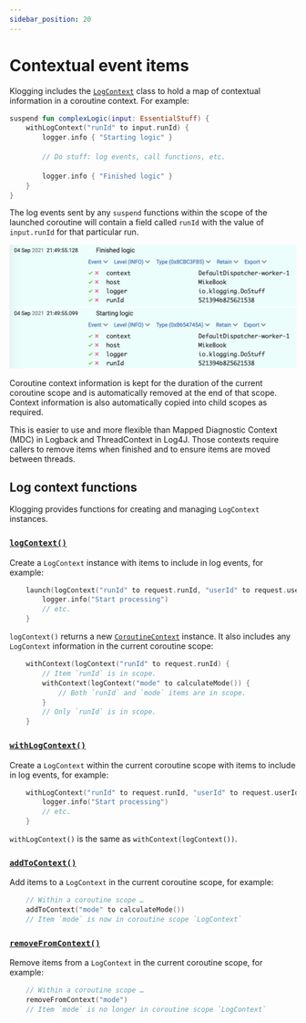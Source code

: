 ```yaml
---
sidebar_position: 20
---
```


# Contextual event items

Klogging includes the
[`LogContext`](https://dokka.klogging.io/-klogging/io.klogging.context/-log-context/index.html)
class to hold a map of contextual information in a coroutine context. For example:

```kotlin
suspend fun complexLogic(input: EssentialStuff) {
    withLogContext("runId" to input.runId) {
        logger.info { "Starting logic" }

        // Do stuff: log events, call functions, etc.

        logger.info { "Finished logic" }
    }
}
```

The log events sent by any `suspend` functions within the scope of the launched coroutine will
contain a field called `runId` with the value of `input.runId` for that particular run.

![Example of two log events with the same value of runId in Seq](/img/seq-log-events-same-runId.png)

Coroutine context information is kept for the duration of the current coroutine scope
and is automatically removed at the end of that scope. Context information is also
automatically copied into child scopes as required.

This is easier to use and more flexible than Mapped Diagnostic Context (MDC) in Logback
and ThreadContext in Log4J. Those contexts require callers to remove items when
finished and to ensure items are moved between threads.

## Log context functions

Klogging provides functions for creating and managing `LogContext` instances.

### [`logContext()`](https://dokka.klogging.io/-klogging/io.klogging.context/log-context.html)

Create a `LogContext` instance with items to include in log events, for example:

```kotlin
    launch(logContext("runId" to request.runId, "userId" to request.userId)) {
        logger.info("Start processing")
        // etc.
    }
```

`logContext()` returns a new
[`CoroutineContext`](https://kotlinlang.org/api/latest/jvm/stdlib/kotlin.coroutines/-coroutine-context/)
instance. It also includes any `LogContext` information in the current coroutine scope:

```kotlin
    withContext(logContext("runId" to request.runId) {
        // Item `runId` is in scope.
        withContext(logContext("mode" to calculateMode()) {
            // Both `runId` and `mode` items are in scope.
        }
        // Only `runId` is in scope.
    }
```

### [`withLogContext()`](https://dokka.klogging.io/-klogging/io.klogging.context/with-log-context.html)

Create a `LogContext` within the current coroutine scope with items to include in log events,
for example:

```kotlin
    withLogContext("runId" to request.runId, "userId" to request.userId) {
        logger.info("Start processing")
        // etc.
    }
```

`withLogContext()` is the same as `withContext(logContext())`.

### [`addToContext()`](https://dokka.klogging.io/-klogging/io.klogging.context/add-to-context.html)

Add items to a `LogContext` in the current coroutine scope, for example:

```kotlin
    // Within a coroutine scope …
    addToContext("mode" to calculateMode())
    // Item `mode` is now in coroutine scope `LogContext`
```

### [`removeFromContext()`](https://dokka.klogging.io/-klogging/io.klogging.context/remove-from-context.html)

Remove items from a `LogContext` in the current coroutine scope, for example:

```kotlin
    // Within a coroutine scope …
    removeFromContext("mode")
    // Item `mode` is no longer in coroutine scope `LogContext`
```
